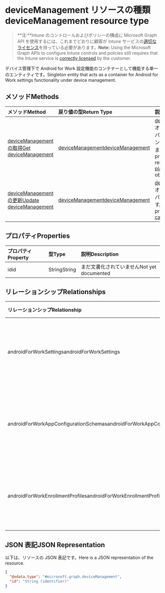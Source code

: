 # <a name="devicemanagement-resource-type"></a><span data-ttu-id="1df51-101">deviceManagement リソースの種類</span><span class="sxs-lookup"><span data-stu-id="1df51-101">deviceManagement resource type</span></span>

> <span data-ttu-id="1df51-102">**注:**Intune のコントロールおよびポリシーの構成に Microsoft Graph API を使用するには、これまでどおりに顧客が Intune サービスの[適切なライセンス](https://go.microsoft.com/fwlink/?linkid=839381)を持っている必要があります。</span><span class="sxs-lookup"><span data-stu-id="1df51-102">**Note:** Using the Microsoft Graph APIs to configure Intune controls and policies still requires that the Intune service is [correctly licensed](https://go.microsoft.com/fwlink/?linkid=839381) by the customer.</span></span>

<span data-ttu-id="1df51-103">デバイス管理下で Android for Work 設定機能のコンテナーとして機能する単一のエンティティです。</span><span class="sxs-lookup"><span data-stu-id="1df51-103">Singleton entity that acts as a container for Android for Work settings functionality under device management.</span></span>
## <a name="methods"></a><span data-ttu-id="1df51-104">メソッド</span><span class="sxs-lookup"><span data-stu-id="1df51-104">Methods</span></span>
|<span data-ttu-id="1df51-105">メソッド</span><span class="sxs-lookup"><span data-stu-id="1df51-105">Method</span></span>|<span data-ttu-id="1df51-106">戻り値の型</span><span class="sxs-lookup"><span data-stu-id="1df51-106">Return Type</span></span>|<span data-ttu-id="1df51-107">説明</span><span class="sxs-lookup"><span data-stu-id="1df51-107">Description</span></span>|
|:---|:---|:---|
|[<span data-ttu-id="1df51-108">deviceManagement の取得</span><span class="sxs-lookup"><span data-stu-id="1df51-108">Get deviceManagement</span></span>](../api/intune_androidforwork_devicemanagement_get.md)|[<span data-ttu-id="1df51-109">deviceManagement</span><span class="sxs-lookup"><span data-stu-id="1df51-109">deviceManagement</span></span>](../resources/intune_androidforwork_devicemanagement.md)|<span data-ttu-id="1df51-110">[deviceManagement](../resources/intune_androidforwork_devicemanagement.md) オブジェクトのプロパティとリレーションシップを読み取ります。</span><span class="sxs-lookup"><span data-stu-id="1df51-110">Read properties and relationships of [plannerTaskDetails](../resources/intune_androidforwork_devicemanagement.md) object.</span></span>|
|[<span data-ttu-id="1df51-111">deviceManagement の更新</span><span class="sxs-lookup"><span data-stu-id="1df51-111">Update deviceManagement</span></span>](../api/intune_androidforwork_devicemanagement_update.md)|[<span data-ttu-id="1df51-112">deviceManagement</span><span class="sxs-lookup"><span data-stu-id="1df51-112">deviceManagement</span></span>](../resources/intune_androidforwork_devicemanagement.md)|<span data-ttu-id="1df51-113">[deviceManagement](../resources/intune_androidforwork_devicemanagement.md) オブジェクトのプロパティを更新します。</span><span class="sxs-lookup"><span data-stu-id="1df51-113">Update the properties of a [calendar](../resources/intune_androidforwork_devicemanagement.md) object.</span></span>|

## <a name="properties"></a><span data-ttu-id="1df51-114">プロパティ</span><span class="sxs-lookup"><span data-stu-id="1df51-114">Properties</span></span>
|<span data-ttu-id="1df51-115">プロパティ</span><span class="sxs-lookup"><span data-stu-id="1df51-115">Property</span></span>|<span data-ttu-id="1df51-116">型</span><span class="sxs-lookup"><span data-stu-id="1df51-116">Type</span></span>|<span data-ttu-id="1df51-117">説明</span><span class="sxs-lookup"><span data-stu-id="1df51-117">Description</span></span>|
|:---|:---|:---|
|<span data-ttu-id="1df51-118">id</span><span class="sxs-lookup"><span data-stu-id="1df51-118">id</span></span>|<span data-ttu-id="1df51-119">String</span><span class="sxs-lookup"><span data-stu-id="1df51-119">String</span></span>|<span data-ttu-id="1df51-120">まだ文書化されていません</span><span class="sxs-lookup"><span data-stu-id="1df51-120">Not yet documented</span></span>|

## <a name="relationships"></a><span data-ttu-id="1df51-121">リレーションシップ</span><span class="sxs-lookup"><span data-stu-id="1df51-121">Relationships</span></span>
|<span data-ttu-id="1df51-122">リレーションシップ</span><span class="sxs-lookup"><span data-stu-id="1df51-122">Relationship</span></span>|<span data-ttu-id="1df51-123">型</span><span class="sxs-lookup"><span data-stu-id="1df51-123">Type</span></span>|<span data-ttu-id="1df51-124">説明</span><span class="sxs-lookup"><span data-stu-id="1df51-124">Description</span></span>|
|:---|:---|:---|
|<span data-ttu-id="1df51-125">androidForWorkSettings</span><span class="sxs-lookup"><span data-stu-id="1df51-125">androidForWorkSettings</span></span>|[<span data-ttu-id="1df51-126">androidForWorkSettings</span><span class="sxs-lookup"><span data-stu-id="1df51-126">androidForWorkSettings</span></span>](../resources/intune_androidforwork_androidforworksettings.md)|<span data-ttu-id="1df51-127">単一の Android for Work 設定エンティティです。</span><span class="sxs-lookup"><span data-stu-id="1df51-127">The singleton Android for Work settings entity.</span></span>|
|<span data-ttu-id="1df51-128">androidForWorkAppConfigurationSchemas</span><span class="sxs-lookup"><span data-stu-id="1df51-128">androidForWorkAppConfigurationSchemas</span></span>|<span data-ttu-id="1df51-129">[androidForWorkAppConfigurationSchema](../resources/intune_androidforwork_androidforworkappconfigurationschema.md) コレクション</span><span class="sxs-lookup"><span data-stu-id="1df51-129">[androidForWorkAppConfigurationSchema](../resources/intune_androidforwork_androidforworkappconfigurationschema.md) collection</span></span>|<span data-ttu-id="1df51-130">Android for Work アプリの構成スキーマ アイテムのエンティティです。</span><span class="sxs-lookup"><span data-stu-id="1df51-130">Android for Work app configuration schema entities.</span></span>|
|<span data-ttu-id="1df51-131">androidForWorkEnrollmentProfiles</span><span class="sxs-lookup"><span data-stu-id="1df51-131">androidForWorkEnrollmentProfiles</span></span>|<span data-ttu-id="1df51-132">[androidForWorkEnrollmentProfile](../resources/intune_androidforwork_androidforworkenrollmentprofile.md) コレクション</span><span class="sxs-lookup"><span data-stu-id="1df51-132">[androidForWorkEnrollmentProfile](../resources/intune_androidforwork_androidforworkenrollmentprofile.md) collection</span></span>|<span data-ttu-id="1df51-133">Android for Work 登録プロファイルのエンティティです。</span><span class="sxs-lookup"><span data-stu-id="1df51-133">Android for Work enrollment profile entities.</span></span>|

## <a name="json-representation"></a><span data-ttu-id="1df51-134">JSON 表記</span><span class="sxs-lookup"><span data-stu-id="1df51-134">JSON Representation</span></span>
<span data-ttu-id="1df51-135">以下は、リソースの JSON 表記です。</span><span class="sxs-lookup"><span data-stu-id="1df51-135">Here is a JSON representation of the resource.</span></span>
<!-- {
  "blockType": "resource",
  "keyProperty": "id",
  "@odata.type": "microsoft.graph.deviceManagement"
}
-->
``` json
{
  "@odata.type": "#microsoft.graph.deviceManagement",
  "id": "String (identifier)"
}
```



